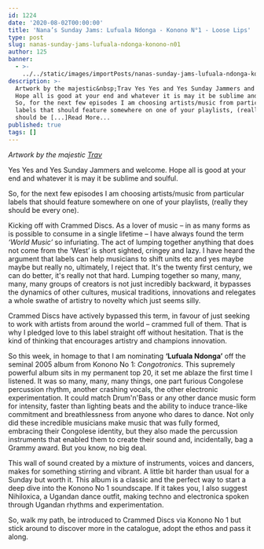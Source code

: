 ```yaml
---
id: 1224
date: '2020-08-02T00:00:00'
title: 'Nana’s Sunday Jams: Lufuala Ndonga - Konono N°1 - Loose Lips'
type: post
slug: nanas-sunday-jams-lufuala-ndonga-konono-n01
author: 125
banner:
  - >-
    ../../static/images/importPosts/nanas-sunday-jams-lufuala-ndonga-konono-n01/image1224.jpeg
description: >-
  Artwork by the majestic&nbsp;Trav Yes Yes and Yes Sunday Jammers and welcome.
  Hope all is good at your end and whatever it is may it be sublime and soulful.
  So, for the next few episodes I am choosing artists/music from particular
  labels that should feature somewhere on one of your playlists, (really they
  should be [...]Read More...
published: true
tags: []
---
```

_Artwork by the majestic [Trav](https://www.backdownwarchild.co.uk/)_

Yes Yes and Yes Sunday Jammers and welcome. Hope all is good at your end and whatever it is may it be sublime and soulful.

So, for the next few episodes I am choosing artists/music from particular labels that should feature somewhere on one of your playlists, (really they should be every one).

Kicking off with Crammed Discs. As a lover of music – in as many forms as is possible to consume in a single lifetime – I have always found the term _‘World Music’_ so infuriating. The act of lumping together anything that does not come from the ‘West’ is short sighted, cringey and lazy. I have heard the argument that labels can help musicians to shift units etc and yes maybe maybe but really no, ultimately, I reject that. It's the twenty first century, we can do better, it's really not that hard. Lumping together so many, many, many, many groups of creators is not just incredibly backward, it bypasses the dynamics of other cultures, musical traditions, innovations and relegates a whole swathe of artistry to novelty which just seems silly.

Crammed Discs have actively bypassed this term, in favour of just seeking to work with artists from around the world – crammed full of them. That is why I pledged love to this label straight off without hesitation. That is the kind of thinking that encourages artistry and champions innovation.

So this week, in homage to that I am nominating **‘Lufuala Ndonga’** off the seminal 2005 album from Konono No 1: _Congotronics_. This supremely powerful album sits in my permanent top 20, it set me ablaze the first time I listened. It was so many, many, many things, one part furious Congolese percussion rhythm, another crashing vocals, the other electronic experimentation. It could match Drum'n'Bass or any other dance music form for intensity, faster than lighting beats and the ability to induce trance-like commitment and breathlessness from anyone who dares to dance. Not only did these incredible musicians make music that was fully formed, embracing their Congolese identity, but they also made the percussion instruments that enabled them to create their sound and, incidentally, bag a Grammy award. But you know, no big deal.

This wall of sound created by a mixture of instruments, voices and dancers, makes for something stirring and vibrant. A little bit harder than usual for a Sunday but worth it. This album is a classic and the perfect way to start a deep dive into the Konono No 1 soundscape. If it takes you, I also suggest Nihiloxica, a Ugandan dance outfit, making techno and electronica spoken through Ugandan rhythms and experimentation.

So, walk my path, be introduced to Crammed Discs via Konono No 1 but stick around to discover more in the catalogue, adopt the ethos and pass it along.
